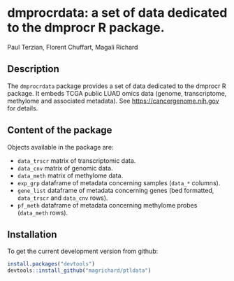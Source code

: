 # dmprocrdata: a set of data dedicated to the dmprocr R package. 

Paul Terzian, Florent Chuffart, Magali Richard


## Description

The `dmprocrdata` package provides a set of data dedicated to the dmprocr R package. It embeds TCGA public LUAD omics data (genome, transcriptome, methylome and associated metadata). See https://cancergenome.nih.gov for details.

## Content of the package

Objects available in the package are:

* `data_trscr` matrix of transcriptomic data.
* `data_cnv` matrix of genomic data.
* `data_meth` matrix of methylome data.
* `exp_grp` dataframe of metadata concerning samples (`data_*` columns).
* `gene_list` dataframe of metadata concerning genes (bed formatted, `data_trscr` and `data_cnv` rows).
* `pf_meth` dataframe of metadata concerning methylome probes (`data_meth` rows).
  
## Installation

To get the current development version from github:

```R
install.packages("devtools")
devtools::install_github("magrichard/ptldata")
```

